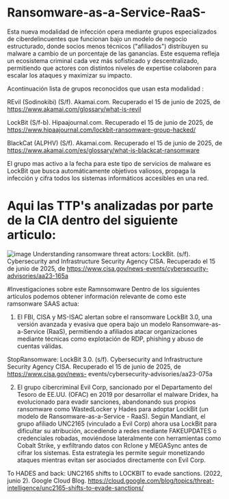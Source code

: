 # Ransomware-as-a-Service-RaaS-
Esta nueva modalidad de infección opera mediante grupos especializados de ciberdelincuentes que funcionan bajo un modelo de negocio estructurado, donde socios menos técnicos ("afiliados") distribuyen su malware a cambio de un porcentaje de las ganancias. Este esquema refleja un ecosistema criminal cada vez más sofisticado y descentralizado, permitiendo que actores con distintos niveles de expertise colaboren para escalar los ataques y maximizar su impacto.

Acontinuación lista de grupos reconocidos que usan esta modalidad :

REvil (Sodinokibi)
(S/f). Akamai.com. Recuperado el 15 de junio de 2025, de https://www.akamai.com/glossary/what-is-revil

LockBit
(S/f-b). Hipaajournal.com. Recuperado el 15 de junio de 2025, de https://www.hipaajournal.com/lockbit-ransomware-group-hacked/

BlackCat (ALPHV)
(S/f). Akamai.com. Recuperado el 15 de junio de 2025, de https://www.akamai.com/es/glossary/what-is-blackcat-ransomware

El grupo mas activo a la fecha para este tipo de servicios de malware es LockBit que busca automáticamente objetivos valiosos, propaga la infección y cifra todos los sistemas informáticos accesibles en una red.

# Aqui las TTP's analizadas por parte de la CIA dentro del siguiente articulo:
![image](https://github.com/user-attachments/assets/1a9533de-78fa-4024-acef-b9425ad06522)
Understanding ransomware threat actors: LockBit. (s/f). Cybersecurity and Infrastructure Security Agency CISA. Recuperado el 15 de junio de 2025, de https://www.cisa.gov/news-events/cybersecurity-advisories/aa23-165a

#Investigaciones sobre este Ramnsomware
Dentro de los siguientes articulos podemos obtener información relevante de como este ramsonware SAAS actua:

1. El FBI, CISA y MS-ISAC alertan sobre el ransomware LockBit 3.0, una versión avanzada y evasiva que opera bajo un modelo Ransomware-as-a-Service (RaaS), permitiendo a afiliados atacar organizaciones mediante técnicas como explotación de RDP, phishing y abuso de cuentas válidas.

 StopRansomware: LockBit 3.0. (s/f). Cybersecurity and Infrastructure Security    Agency CISA. Recuperado el 15 de junio de 2025, de https://www.cisa.gov/news-    events/cybersecurity-advisories/aa23-075a

2. El grupo cibercriminal Evil Corp, sancionado por el Departamento del Tesoro de EE.UU. (OFAC) en 2019 por desarrollar el malware Dridex, ha evolucionado para evadir sanciones, abandonando sus propios ransomware como WastedLocker y Hades para adoptar LockBit (un modelo de Ransomware-as-a-Service - RaaS). Según Mandiant, el grupo afiliado UNC2165 (vinculado a Evil Corp) ahora usa LockBit para dificultar su atribución, accediendo a redes mediante FAKEUPDATES o credenciales robadas, moviéndose lateralmente con herramientas como Cobalt Strike, y exfiltrando datos con Rclone y MEGASync antes de cifrar los sistemas. Esta estrategia les permite seguir monetizando ataques mientras evitan ser asociados directamente con Evil Corp.

To HADES and back: UNC2165 shifts to LOCKBIT to evade sanctions. (2022, junio 2). Google Cloud Blog. https://cloud.google.com/blog/topics/threat-intelligence/unc2165-shifts-to-evade-sanctions/


 




